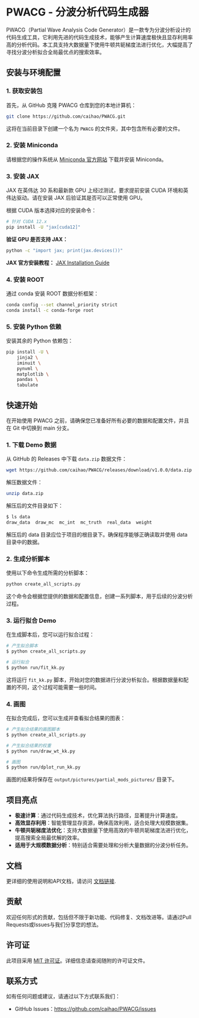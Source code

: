 # PWACG - 分波分析代码生成器

PWACG（Partial Wave Analysis Code Generator）是一款专为分波分析设计的代码生成工具，它利用先进的代码生成技术，能够产生计算速度极快且显存利用率高的分析代码。本工具支持大数据量下使用牛顿共轭梯度法进行优化，大幅提高了寻找分波分析拟合全局最优点的搜索效率。


## 安装与环境配置

### 1. 获取安装包
首先，从 GitHub 克隆 PWACG 仓库到您的本地计算机：

```bash
git clone https://github.com/caihao/PWACG.git
```

这将在当前目录下创建一个名为 `PWACG` 的文件夹，其中包含所有必要的文件。

### 2. 安装 Miniconda
请根据您的操作系统从 [Miniconda 官方网站](https://www.anaconda.com/docs/getting-started/miniconda/main) 下载并安装 Miniconda。

### 3. 安装 JAX
JAX 在英伟达 30 系和最新款 GPU 上经过测试，要求提前安装 CUDA 环境和英伟达驱动。请在安装 JAX 后验证其是否可以正常使用 GPU。

根据 CUDA 版本选择对应的安装命令：

```bash
# 针对 CUDA 12.x
pip install -U "jax[cuda12]"
```

**验证 GPU 是否支持 JAX：**

```bash
python -c "import jax; print(jax.devices())"
```

**JAX 官方安装教程：** [JAX Installation Guide](https://github.com/jax-ml/jax?tab=readme-ov-file#installation)

### 4. 安装 ROOT
通过 conda 安装 ROOT 数据分析框架：

```bash
conda config --set channel_priority strict
conda install -c conda-forge root
```

### 5. 安装 Python 依赖
安装其余的 Python 依赖包：

```bash
pip install -U \
    jinja2 \
    iminuit \
    pynvml \
    matplotlib \
    pandas \
    tabulate
```

## 快速开始

在开始使用 PWACG 之前，请确保您已准备好所有必要的数据和配置文件，并且在 Git 中切换到 main 分支。

### 1. 下载 Demo 数据

从 GitHub 的 Releases 中下载 `data.zip` 数据文件：

```bash
wget https://github.com/caihao/PWACG/releases/download/v1.0.0/data.zip
```

解压数据文件：

```bash
unzip data.zip
```

解压后的文件目录如下：

```bash
$ ls data
draw_data  draw_mc  mc_int  mc_truth  real_data  weight
```

解压后的 data 目录应位于项目的根目录下。确保程序能够正确读取并使用 data 目录中的数据。


### 2. 生成分析脚本

使用以下命令生成所需的分析脚本：

```bash
python create_all_scripts.py
```

这个命令会根据您提供的数据和配置信息，创建一系列脚本，用于后续的分波分析过程。

### 3. 运行拟合 Demo

在生成脚本后，您可以运行拟合过程：

```bash
# 产生拟合脚本
$ python create_all_scripts.py

# 运行拟合
$ python run/fit_kk.py
```

这将运行 `fit_kk.py` 脚本，开始对您的数据进行分波分析拟合。根据数据量和配置的不同，这个过程可能需要一些时间。

### 4. 画图

在拟合完成后，您可以生成并查看拟合结果的图表：

```bash
# 产生拟合结果的画图脚本
$ python create_all_scripts.py

# 产生拟合结果的权重
$ python run/draw_wt_kk.py

# 画图
$ python run/dplot_run_kk.py
```

画图的结果将保存在 `output/pictures/partial_mods_pictures/` 目录下。


## 项目亮点

- **极速计算**：通过代码生成技术，优化算法执行路径，显著提升计算速度。
- **高效显存利用**：智能管理显存资源，确保高效利用，适合处理大规模数据集。
- **牛顿共轭梯度法优化**：支持大数据量下使用高效的牛顿共轭梯度法进行优化，提高搜索全局最优解的效率。
- **适用于大规模数据分析**：特别适合需要处理和分析大量数据的分波分析任务。

## 文档

更详细的使用说明和API文档，请访问 [文档链接](Tutorial_CN.md).

## 贡献

欢迎任何形式的贡献，包括但不限于新功能、代码修复、文档改进等。请通过Pull Requests或Issues与我们分享您的想法。

## 许可证

此项目采用 [MIT 许可证](LICENSE)。详细信息请查阅随附的许可证文件。

## 联系方式

如有任何问题或建议，请通过以下方式联系我们：

- GitHub Issues：https://github.com/caihao/PWACG/issues
